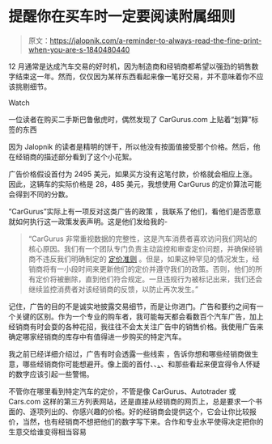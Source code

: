 # 提醒你在买车时一定要阅读附属细则

> 原文：<https://jalopnik.com/a-reminder-to-always-read-the-fine-print-when-you-are-s-1840480440>

12 月通常是达成汽车交易的好时机，因为制造商和经销商都希望以强劲的销售数字结束这一年。然而，仅仅因为某样东西看起来像一笔好交易，并不意味着你不应该挑剔细节。

Watch

一位读者在购买二手斯巴鲁傲虎时，偶然发现了 CarGurus.com 上贴着“划算”标签的东西

因为 Jalopnik 的读者是精明的饼干，所以他没有按面值接受那个价格。然后，他在经销商的描述部分看到了这个小花絮。

广告价格假设首付为 2495 美元，如果买方没有这笔付款，价格就会相应上涨。因此，这辆车的实际价格是 28，485 美元，我想使用 CarGurus 的定价算法可能会得到不同的分数。

“CarGurus”实际上有一项反对这类广告的政策 ，我联系了他们，看他们是否愿意就如何执行这一政策发表声明。这是他们发给我的-

> “CarGurus 非常重视数据的完整性，这是汽车消费者喜欢访问我们网站的核心原因。我们有一个团队专门负责主动监控和审查定价问题，并确保经销商不违反我们明确制定的 [定价准则](https://www.cargurus.com/Cars/DealerPricingPolicy.html) 。但是，如果这种罕见的情况发生，经销商将有一小段时间来更新他们的定价并遵守我们的政策。否则，他们的所有定价将被删除，直到他们符合规定。一旦违规行为被标记出来，我们还会继续监控消费者对该经销商的反馈，以防止再次发生。”

记住，广告的目的不是诚实地披露交易细节，而是让你进门。广告和要约之间有一个关键的区别。作为一个专业的购车者，我可能每天都会看数百个汽车广告，加上经销商有时会耍的各种花招，我往往不会太关注广告中的销售价格。我使用广告来确定哪家经销商的库存中有值得进一步购买的特定汽车。

我之前已经详细介绍过，广告有时会透露一些线索 ，告诉你想和哪些经销商做生意，哪些经销商你可能想避开。像上面的首付、、[、](https://jalopnik.com/heres-what-call-for-price-on-a-dealers-website-really-m-1820001720)、和那些看起来便宜得令人怀疑的数字应该引起一些警惕。

不管你在哪里看到特定汽车的定价，不管是像 CarGurus、Autotrader 或 Cars.com 这样的第三方列表网站，还是直接从经销商的网页上，总是要求一个书面的、逐项列出的、你感兴趣的价格。好的经销商会提供这个，它会让你比较报价，当然，也有经销商不想把他们的数字写下来。合作和专业水平使得决定把你的生意交给谁变得相当容易